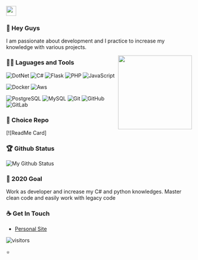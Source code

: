 <p align="left">
  <img src="https://user-images.githubusercontent.com/5679180/79618120-0daffb80-80be-11ea-819e-d2b0fa904d07.gif" width="27px">
</p>

### 👋 Hey Guys 

I am passionate about development and I practice to increase my knowledge with various projects.

<img align='right' src='https://user-images.githubusercontent.com/5713670/87202985-820dcb80-c2b6-11ea-9f56-7ec461c497c3.gif' width='200"'>

### 👨‍💻 Laguages and Tools
![DotNet](https://img.shields.io/badge/dotnet-purple)
![C#](https://img.shields.io/badge/Csharp-purple)
![Flask](https://img.shields.io/badge/Flask-black)
![PHP](https://img.shields.io/badge/PHP-blue)
![JavaScript](https://img.shields.io/badge/TypeScript-blue)

![Docker](https://img.shields.io/badge/Docker-blue)
![Aws](https://img.shields.io/badge/Docker-yellow)

![PostgreSQL](https://img.shields.io/badge/PostgreSQL-blue)
![MySQL](https://img.shields.io/badge/MySQL-blue)
![Git](https://img.shields.io/badge/Git-red)
![GitHub](https://img.shields.io/badge/Git-black)
![GitLab](https://img.shields.io/badge/GitLab-red)


### 👀 Choice Repo
[![ReadMe Card]

### 🏆 Github Status
![My Github Status](https://github-readme-stats.vercel.app/api?username=salitim&show_icons=true&hide_border=true)

### 🔭 2020 Goal
Work as developer and increase my C# and python knowledges. Master clean code and easily work with legacy code

### ☕ Get In Touch
- [Personal Site](http://portfolio.projectslit.fr)

![visitors](https://visitor-badge.glitch.me/badge?page_id=salitim.salitim)

⭐️
